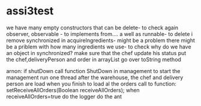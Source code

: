 assi3test
=========

we have many empty constructors that can be delete- to check again
observer, observable - to implements from.... a well as runnable- to delete
i remove synchronized in acquireIngredients- might be a problem
there might be a priblem with how many ingredients we use- to check
why do we have an object in synchronized?
make sure that the chef update his status
put the chef,deliveryPerson and order in arrayList
go over toString method

arnon:
 if shutDown call function ShutDown in management
 to start the management run one thread after the warehouse, the chef and delivery person are load
 when you finish to load al the orders call to function: setReceiveAllOrders(Boolean receiveAllOrders); when receiveAllOrders=true
 do the logger
 do the ant
 